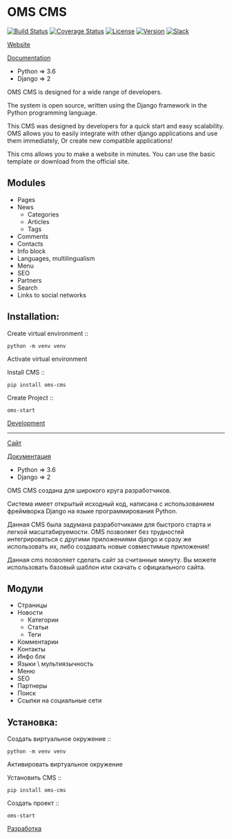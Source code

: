 OMS CMS
=======
[![Build Status](https://travis-ci.org/DJWOMS/oms_cms.svg?branch=master)](https://travis-ci.org/DJWOMS/oms_cms)
[![Coverage Status](https://coveralls.io/repos/github/DJWOMS/oms_cms/badge.svg?branch=master)](https://coveralls.io/github/DJWOMS/oms_cms?branch=master)
[![License](https://img.shields.io/pypi/l/oms-cms)](https://opensource.org/licenses/BSD-3-Clause)
[![Version](https://img.shields.io/pypi/v/oms-cms)](https://pypi.org/project/oms-cms/) 
[![Slack](https://img.shields.io/badge/Slack-chat-green)](https://join.slack.com/t/oms-cms/) 

[Website](https://oms-cms.site/en/)

[Documentation](https://oms-cms.readthedocs.io/ru/latest/)

* Python => 3.6
* Django => 2

OMS CMS is designed for a wide range of developers.

The system is open source, written using the Django framework in the Python programming language.

This CMS was designed by developers for a quick start and easy scalability.
OMS allows you to easily integrate with other django applications and use them immediately,
Or create new compatible applications!

This cms allows you to make a website in minutes.
You can use the basic template or download from the official site.

Modules
-------
* Pages
* News
   * Categories
   * Articles
   * Tags
* Comments
* Contacts
* Info block
* Languages, multilingualism
* Menu
* SEO
* Partners
* Search
* Links to social networks

Installation:
-------------

Create virtual environment ::

    python -m venv venv
    
Activate virtual environment

Install CMS ::

    pip install oms-cms
    
Create Project ::

    oms-start
    
   
[Development](https://github.com/DJWOMS/oms_cms/wiki/Development)

__________________________________________________________

[Сайт](https://oms-cms.site)

[Документация](https://oms-cms.readthedocs.io/ru/latest/)
 
* Python => 3.6
* Django => 2

OMS CMS создана для широкого круга разработчиков. 

Система имеет открытый исходный код, написана с использованием фреймворка Django на языке программирования Python. 

Данная CMS была задумана разработчиками для быстрого старта и легкой масштабируемости. 
OMS позволяет без трудностей интегрироваться с другими приложениями django и сразу же использовать их, 
либо создавать новые совместимые приложения!

Данная cms позволяет сделать сайт за считанные минуту. 
Вы можете использовать базовый шаблон или скачать с официального сайта.

Модули
------
* Страницы
* Новости
   * Категории
   * Статьи
   * Теги
* Комментарии
* Контакты
* Инфо блк
* Языки \ мультиязычность
* Меню
* SEO
* Партнеры
* Поиск
* Ссылки на социальные сети

Установка:
----------

Создать виртуальное окружение ::

    python -m venv venv
    
Активировать виртуальное окружение

Установить CMS ::

    pip install oms-cms
    
Создать проект ::
    
    oms-start


[Разработка](https://github.com/DJWOMS/oms_cms/wiki/Development)
